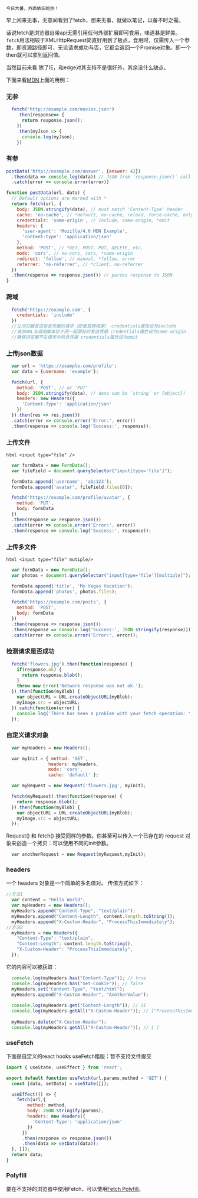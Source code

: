 
    今日大暑，外面依旧的热！

早上闲来无事，无意间看到了fetch，想来无事，就做以笔记，以备不时之需。

话说fetch是浏览器自带api无需引用任何外部扩展即可食用，味道甚是鲜美。`fetch`用法相较于XMLHttpRequest简直好用到了极点，食用时，仅需传入一个参数，即资源路径即可，无论请求成功与否，它都会返回一个Promise对象。即一个then就可以拿到返回值。

当然目前来看 除了IE，和edge对其支持不是很好外，其余没什么缺点。

下面来看[MDN](https://developer.mozilla.org/zh-CN/docs/Web/API/Fetch_API/Using_Fetch#进行_fetch_请求)上面的用例：
### 无参
```js
  fetch('http://example.com/movies.json')
    .then(response=> {
      return response.json();
    })
    .then(myJson => {
      console.log(myJson);
    })
```
### 有参
```js
postData('http://example.com/answer', {answer: 42})
  .then(data => console.log(data)) // JSON from `response.json()` call
  .catch(error => console.error(error))

function postData(url, data) {
  // Default options are marked with *
  return fetch(url, {
    body: JSON.stringify(data), // must match 'Content-Type' header
    cache: 'no-cache', // *default, no-cache, reload, force-cache, only-if-cached
    credentials: 'same-origin', // include, same-origin, *omit
    headers: {
      'user-agent': 'Mozilla/4.0 MDN Example',
      'content-type': 'application/json'
    },
    method: 'POST', // *GET, POST, PUT, DELETE, etc.
    mode: 'cors', // no-cors, cors, *same-origin
    redirect: 'follow', // manual, *follow, error
    referrer: 'no-referrer', // *client, no-referrer
  })
  .then(response => response.json()) // parses response to JSON
}

```

### 跨域

```js
  fetch('https://example.com', {
    credentials: 'include'  
  })
  //让浏览器发送包含凭据的请求（即使是跨域源） credentials属性设为include
  //请求URL与调用脚本位于同一起源处时发送凭据 credentials属性设为same-origin
  //确保浏览器不在请求中包含凭据 credentials属性设为omit
```

### 上传json数据
```js
  var url = 'https://example.com/profile';
  var data = {username: 'example'};

  fetch(url, {
    method: 'POST', // or 'PUT'
    body: JSON.stringify(data), // data can be `string` or {object}!
    headers: new Headers({
      'Content-Type': 'application/json'
    })
  }).then(res => res.json())
  .catch(error => console.error('Error:', error))
  .then(response => console.log('Success:', response));
```
### 上传文件
```html <input type="file" /> ```
```js
  var formData = new FormData();
  var fileField = document.querySelector("input[type='file']");

  formData.append('username', 'abc123');
  formData.append('avatar', fileField.files[0]);

  fetch('https://example.com/profile/avatar', {
    method: 'PUT',
    body: formData
  })
  .then(response => response.json())
  .catch(error => console.error('Error:', error))
  .then(response => console.log('Success:', response));
```
### 上传多文件
```html <input type="file" mutiple/> ```
```js
  var formData = new FormData();
  var photos = document.querySelector("input[type='file'][multiple]");

  formData.append('title', 'My Vegas Vacation');
  formData.append('photos', photos.files);

  fetch('https://example.com/posts', {
    method: 'POST',
    body: formData
  })
  .then(response => response.json())
  .then(response => console.log('Success:', JSON.stringify(response)))
  .catch(error => console.error('Error:', error));
```

### 检测请求是否成功
```js
  fetch('flowers.jpg').then(function(response) {
    if(response.ok) {
      return response.blob();
    }
    throw new Error('Network response was not ok.');
  }).then(function(myBlob) { 
    var objectURL = URL.createObjectURL(myBlob); 
    myImage.src = objectURL; 
  }).catch(function(error) {
    console.log('There has been a problem with your fetch operation: ', error.message);
  });
```
### 自定义请求对象
```js
  var myHeaders = new Headers();

  var myInit = { method: 'GET',
                headers: myHeaders,
                mode: 'cors',
                cache: 'default' };

  var myRequest = new Request('flowers.jpg', myInit);

  fetch(myRequest).then(function(response) {
    return response.blob();
  }).then(function(myBlob) {
    var objectURL = URL.createObjectURL(myBlob);
    myImage.src = objectURL;
  });
```
Request() 和 fetch() 接受同样的参数。你甚至可以传入一个已存在的 request 对象来创造一个拷贝：可以使用不同的init参数。
```js
  var anotherRequest = new Request(myRequest,myInit);
```

### headers
一个 headers 对象是一个简单的多名值对。
传值方式如下：
```js
//方法1
  var content = "Hello World";
  var myHeaders = new Headers();
  myHeaders.append("Content-Type", "text/plain");
  myHeaders.append("Content-Length", content.length.toString());
  myHeaders.append("X-Custom-Header", "ProcessThisImmediately");
//方法2
  myHeaders = new Headers({
    "Content-Type": "text/plain",
    "Content-Length": content.length.toString(),
    "X-Custom-Header": "ProcessThisImmediately",
  });

```
它的内容可以被获取：
```js
  console.log(myHeaders.has("Content-Type")); // true
  console.log(myHeaders.has("Set-Cookie")); // false
  myHeaders.set("Content-Type", "text/html");
  myHeaders.append("X-Custom-Header", "AnotherValue");
  
  console.log(myHeaders.get("Content-Length")); // 11
  console.log(myHeaders.getAll("X-Custom-Header")); // ["ProcessThisImmediately", "AnotherValue"]
  
  myHeaders.delete("X-Custom-Header");
  console.log(myHeaders.getAll("X-Custom-Header")); // [ ]

```
### useFetch
下面是自定义的react hooks useFetch粗版：暂不支持文件提交

```js
import { useState, useEffect } from 'react';

export default function useFetch(url,params,method = 'GET') {
  const [data, setData] = useState([]);

  useEffect(() => {
    fetch(url,{
        method: method,
        body: JSON.stringify(params),
        headers: new Headers({
          'Content-Type': 'application/json'
        })
      })
      .then(response => response.json())
      .then(data => setData(data));
  }, []);
  return data;
}

```

### Polyfill
要在不支持的浏览器中使用Fetch，可以使用[Fetch Polyfill](https://github.com/github/fetch)。








